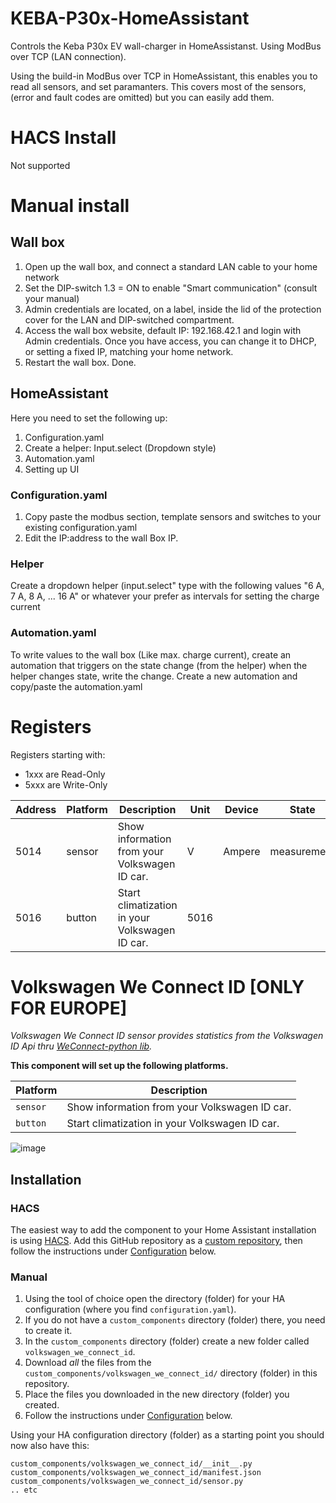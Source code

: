 # KEBA-P30x-HomeAssistant
Controls the Keba P30x EV wall-charger in HomeAssistanst. Using ModBus over TCP (LAN connection).

Using the build-in ModBus over TCP in HomeAssistant, this enables you to read all sensors, and set paramanters.
This covers most of the sensors, (error and fault codes are omitted) but you can easily add them.

# HACS Install
Not supported

# Manual install

## Wall box
1. Open up the wall box, and connect a standard LAN cable to your home network
2. Set the DIP-switch 1.3 = ON to enable "Smart communication" (consult your manual)
3. Admin credentials are located, on a label, inside the lid of the protection cover for the LAN and DIP-switched compartment.
4. Access the wall box website, default IP: 192.168.42.1 and login with Admin credentials. Once you have access, you can change it to DHCP, or setting a fixed IP, matching your home network.
5. Restart the wall box. Done.



## HomeAssistant
Here you need to set the following up:
1. Configuration.yaml
2. Create a helper: Input.select (Dropdown style)
3. Automation.yaml
4. Setting up UI


### Configuration.yaml
1. Copy paste the modbus section, template sensors and switches to your existing configuration.yaml
2. Edit the IP:address to the wall Box IP.

### Helper
Create a dropdown helper (input.select" type with the following values
"6 A, 7 A, 8 A, ... 16 A" or whatever your prefer as intervals for setting the charge current

### Automation.yaml
To write values to the wall box (Like max. charge current), create an automation that triggers on the state change (from the helper) when the helper changes state, write the change.
Create a new automation and copy/paste the automation.yaml

# Registers
Registers starting with:
- 1xxx are Read-Only
- 5xxx are Write-Only

Address | Platform | Description | Unit | Device | State
-- | -- | -- | -- | -- | --
5014 | sensor | Show information from your Volkswagen ID car. | V | Ampere | measurement
5016 | button | Start climatization in your Volkswagen ID car. | 5016

# Volkswagen We Connect ID [ONLY FOR EUROPE]
_Volkswagen We Connect ID sensor provides statistics from the Volkswagen ID Api thru [WeConnect-python lib](https://pypi.org/project/weconnect/)._

**This component will set up the following platforms.**

Platform | Description
-- | --
`sensor` | Show information from your Volkswagen ID car.
`button` | Start climatization in your Volkswagen ID car.

![image](https://user-images.githubusercontent.com/15835274/149675681-a0c6804c-3179-4fd3-ad74-ab489c8986dd.png)


## Installation

### HACS
The easiest way to add the component to your Home Assistant installation is
using [HACS](https://hacs.xyz). Add this GitHub repository as a [custom
repository](https://hacs.xyz/docs/faq/custom_repositories), then follow the
instructions under [Configuration](#configuration) below.

### Manual

1. Using the tool of choice open the directory (folder) for your HA configuration (where you find `configuration.yaml`).
2. If you do not have a `custom_components` directory (folder) there, you need to create it.
3. In the `custom_components` directory (folder) create a new folder called `volkswagen_we_connect_id`.
4. Download _all_ the files from the `custom_components/volkswagen_we_connect_id/` directory (folder) in this repository.
5. Place the files you downloaded in the new directory (folder) you created.
6. Follow the instructions under [Configuration](#configuration) below.

Using your HA configuration directory (folder) as a starting point you should now also have this:

```text
custom_components/volkswagen_we_connect_id/__init__.py
custom_components/volkswagen_we_connect_id/manifest.json
custom_components/volkswagen_we_connect_id/sensor.py
.. etc
```
